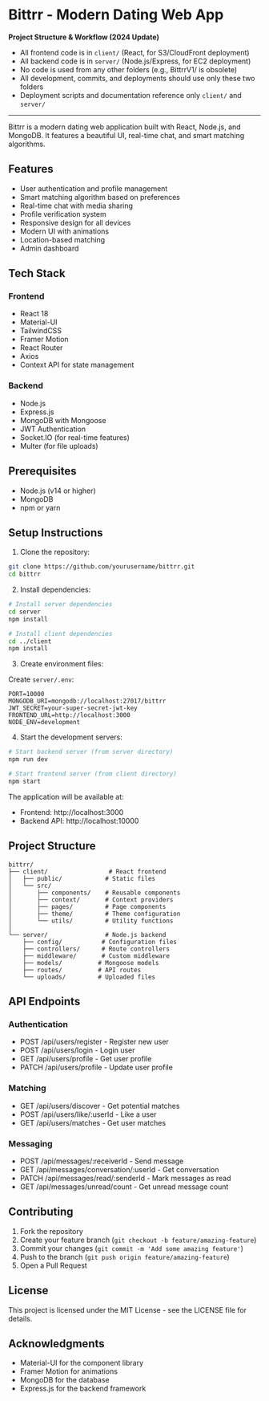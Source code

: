 # Bittrr - Modern Dating Web App

**Project Structure & Workflow (2024 Update)**

- All frontend code is in `client/` (React, for S3/CloudFront deployment)
- All backend code is in `server/` (Node.js/Express, for EC2 deployment)
- No code is used from any other folders (e.g., BittrrV1/ is obsolete)
- All development, commits, and deployments should use only these two folders
- Deployment scripts and documentation reference only `client/` and `server/`

---

Bittrr is a modern dating web application built with React, Node.js, and MongoDB. It features a beautiful UI, real-time chat, and smart matching algorithms.

## Features

- User authentication and profile management
- Smart matching algorithm based on preferences
- Real-time chat with media sharing
- Profile verification system
- Responsive design for all devices
- Modern UI with animations
- Location-based matching
- Admin dashboard

## Tech Stack

### Frontend
- React 18
- Material-UI
- TailwindCSS
- Framer Motion
- React Router
- Axios
- Context API for state management

### Backend
- Node.js
- Express.js
- MongoDB with Mongoose
- JWT Authentication
- Socket.IO (for real-time features)
- Multer (for file uploads)

## Prerequisites

- Node.js (v14 or higher)
- MongoDB
- npm or yarn

## Setup Instructions

1. Clone the repository:
```bash
git clone https://github.com/yourusername/bittrr.git
cd bittrr
```

2. Install dependencies:
```bash
# Install server dependencies
cd server
npm install

# Install client dependencies
cd ../client
npm install
```

3. Create environment files:

Create `server/.env`:
```
PORT=10000
MONGODB_URI=mongodb://localhost:27017/bittrr
JWT_SECRET=your-super-secret-jwt-key
FRONTEND_URL=http://localhost:3000
NODE_ENV=development
```

4. Start the development servers:

```bash
# Start backend server (from server directory)
npm run dev

# Start frontend server (from client directory)
npm start
```

The application will be available at:
- Frontend: http://localhost:3000
- Backend API: http://localhost:10000

## Project Structure

```
bittrr/
├── client/                 # React frontend
│   ├── public/            # Static files
│   └── src/
│       ├── components/    # Reusable components
│       ├── context/       # Context providers
│       ├── pages/         # Page components
│       ├── theme/         # Theme configuration
│       └── utils/         # Utility functions
│
└── server/                # Node.js backend
    ├── config/           # Configuration files
    ├── controllers/      # Route controllers
    ├── middleware/       # Custom middleware
    ├── models/          # Mongoose models
    ├── routes/          # API routes
    └── uploads/         # Uploaded files
```

## API Endpoints

### Authentication
- POST /api/users/register - Register new user
- POST /api/users/login - Login user
- GET /api/users/profile - Get user profile
- PATCH /api/users/profile - Update user profile

### Matching
- GET /api/users/discover - Get potential matches
- POST /api/users/like/:userId - Like a user
- GET /api/users/matches - Get user matches

### Messaging
- POST /api/messages/:receiverId - Send message
- GET /api/messages/conversation/:userId - Get conversation
- PATCH /api/messages/read/:senderId - Mark messages as read
- GET /api/messages/unread/count - Get unread message count

## Contributing

1. Fork the repository
2. Create your feature branch (`git checkout -b feature/amazing-feature`)
3. Commit your changes (`git commit -m 'Add some amazing feature'`)
4. Push to the branch (`git push origin feature/amazing-feature`)
5. Open a Pull Request

## License

This project is licensed under the MIT License - see the LICENSE file for details.

## Acknowledgments

- Material-UI for the component library
- Framer Motion for animations
- MongoDB for the database
- Express.js for the backend framework 